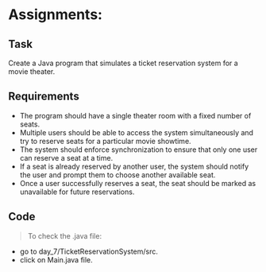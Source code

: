 # Assignments:

## Task
Create a Java program that simulates a ticket reservation system for a movie theater.

## Requirements
- The program should have a single theater room with a fixed number of seats.
- Multiple users should be able to access the system simultaneously and try to reserve seats for a particular movie showtime.
- The system should enforce synchronization to ensure that only one user can reserve a seat at a time.
- If a seat is already reserved by another user, the system should notify the user and prompt them to choose another available seat. 
- Once a user successfully reserves a seat, the seat should be marked as unavailable for future reservations.

## Code
> To check the .java file:
* go to day_7/TicketReservationSystem/src.
* click on Main.java file.
